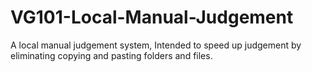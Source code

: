 # VG101-Local-Manual-Judgement
A local manual judgement system, Intended to speed up judgement by eliminating copying and pasting folders and files.
